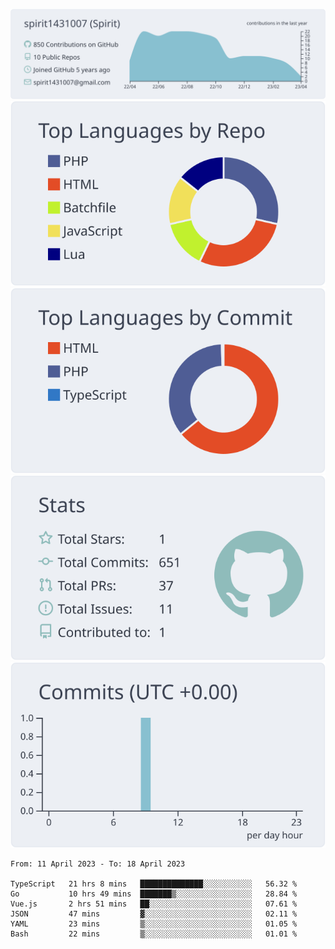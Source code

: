 [![](https://raw.githubusercontent.com/spirit1431007/spirit1431007/master/profile-summary-card-output/nord_bright/0-profile-details.svg)](https://git.io/spiritx)
[![](https://raw.githubusercontent.com/spirit1431007/spirit1431007/master/profile-summary-card-output/nord_bright/1-repos-per-language.svg)](https://git.io/spiritx) [![](https://raw.githubusercontent.com/spirit1431007/spirit1431007/master/profile-summary-card-output/nord_bright/2-most-commit-language.svg)](https://git.io/spiritx)
[![](https://raw.githubusercontent.com/spirit1431007/spirit1431007/master/profile-summary-card-output/nord_bright/3-stats.svg)](https://git.io/spiritx) [![](https://raw.githubusercontent.com/spirit1431007/spirit1431007/master/profile-summary-card-output/nord_bright/4-productive-time.svg)](https://git.io/spiritx)

<!--START_SECTION:waka-->

```text
From: 11 April 2023 - To: 18 April 2023

TypeScript   21 hrs 8 mins   ██████████████░░░░░░░░░░░   56.32 %
Go           10 hrs 49 mins  ███████▒░░░░░░░░░░░░░░░░░   28.84 %
Vue.js       2 hrs 51 mins   ██░░░░░░░░░░░░░░░░░░░░░░░   07.61 %
JSON         47 mins         ▓░░░░░░░░░░░░░░░░░░░░░░░░   02.11 %
YAML         23 mins         ▒░░░░░░░░░░░░░░░░░░░░░░░░   01.05 %
Bash         22 mins         ▒░░░░░░░░░░░░░░░░░░░░░░░░   01.01 %
```

<!--END_SECTION:waka-->
